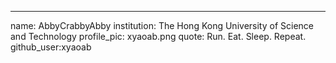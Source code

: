---
name: AbbyCrabbyAbby
institution: The Hong Kong University of Science and Technology
profile_pic: xyaoab.png
quote: Run. Eat. Sleep. Repeat.
github_user:xyaoab
